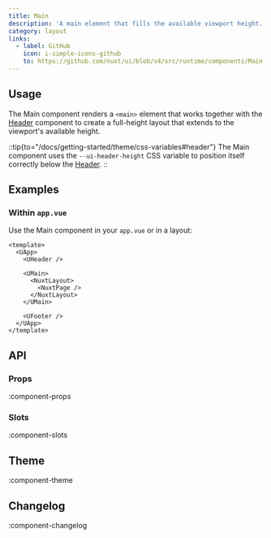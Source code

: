 ```yaml
---
title: Main
description: 'A main element that fills the available viewport height.'
category: layout
links:
  - label: GitHub
    icon: i-simple-icons-github
    to: https://github.com/nuxt/ui/blob/v4/src/runtime/components/Main.vue
---
```


## Usage

The Main component renders a `<main>` element that works together with the [Header](/docs/components/header) component to create a full-height layout that extends to the viewport's available height.

::tip{to="/docs/getting-started/theme/css-variables#header"}
The Main component uses the `--ui-header-height` CSS variable to position itself correctly below the [Header](/docs/components/header).
::

## Examples

### Within `app.vue`

Use the Main component in your `app.vue` or in a layout:

```vue [app.vue]{5-9}
<template>
  <UApp>
    <UHeader />

    <UMain>
      <NuxtLayout>
        <NuxtPage />
      </NuxtLayout>
    </UMain>

    <UFooter />
  </UApp>
</template>
```

## API

### Props

:component-props

### Slots

:component-slots

## Theme

:component-theme

## Changelog

:component-changelog

